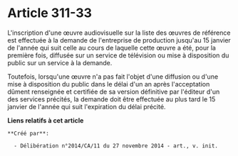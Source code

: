 # Article 311-33

L'inscription d'une œuvre audiovisuelle sur la liste des œuvres de référence est effectuée à la demande de l'entreprise de
production jusqu'au 15 janvier de l'année qui suit celle au cours de laquelle cette œuvre a été, pour la première fois,
diffusée sur un service de télévision ou mise à disposition du public sur un service à la demande. 

Toutefois, lorsqu'une œuvre n'a pas fait l'objet d'une diffusion ou d'une mise à disposition du public dans le délai d'un an
après l'acceptation dûment renseignée et certifiée de sa version définitive par l'éditeur d'un des services précités, la
demande doit être effectuée au plus tard le 15 janvier de l'année qui suit l'expiration du délai précité.

**Liens relatifs à cet article**

	**Créé par**:

	  - Délibération n°2014/CA/11 du 27 novembre 2014 - art., v. init.
